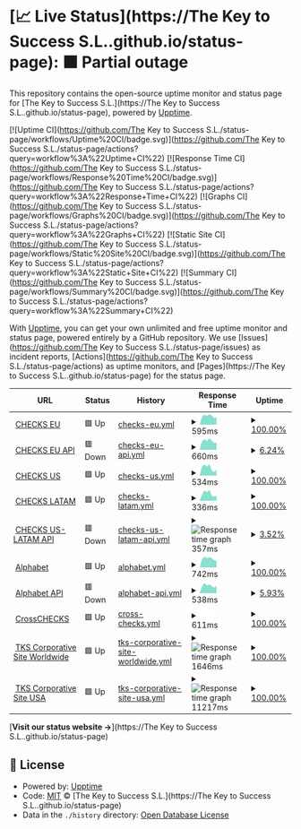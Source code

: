 # [📈 Live Status](https://The Key to Success S.L..github.io/status-page): <!--live status--> **🟧 Partial outage**

This repository contains the open-source uptime monitor and status page for [The Key to Success S.L.](https://The Key to Success S.L..github.io/status-page), powered by [Upptime](https://github.com/upptime/upptime).

[![Uptime CI](https://github.com/The Key to Success S.L./status-page/workflows/Uptime%20CI/badge.svg)](https://github.com/The Key to Success S.L./status-page/actions?query=workflow%3A%22Uptime+CI%22)
[![Response Time CI](https://github.com/The Key to Success S.L./status-page/workflows/Response%20Time%20CI/badge.svg)](https://github.com/The Key to Success S.L./status-page/actions?query=workflow%3A%22Response+Time+CI%22)
[![Graphs CI](https://github.com/The Key to Success S.L./status-page/workflows/Graphs%20CI/badge.svg)](https://github.com/The Key to Success S.L./status-page/actions?query=workflow%3A%22Graphs+CI%22)
[![Static Site CI](https://github.com/The Key to Success S.L./status-page/workflows/Static%20Site%20CI/badge.svg)](https://github.com/The Key to Success S.L./status-page/actions?query=workflow%3A%22Static+Site+CI%22)
[![Summary CI](https://github.com/The Key to Success S.L./status-page/workflows/Summary%20CI/badge.svg)](https://github.com/The Key to Success S.L./status-page/actions?query=workflow%3A%22Summary+CI%22)

With [Upptime](https://upptime.js.org), you can get your own unlimited and free uptime monitor and status page, powered entirely by a GitHub repository. We use [Issues](https://github.com/The Key to Success S.L./status-page/issues) as incident reports, [Actions](https://github.com/The Key to Success S.L./status-page/actions) as uptime monitors, and [Pages](https://The Key to Success S.L..github.io/status-page) for the status page.

<!--start: status pages-->
<!-- This summary is generated by Upptime (https://github.com/upptime/upptime) -->
<!-- Do not edit this manually, your changes will be overwritten -->
<!-- prettier-ignore -->
| URL | Status | History | Response Time | Uptime |
| --- | ------ | ------- | ------------- | ------ |
| <img alt="" src="https://icons.duckduckgo.com/ip3/tkschecks.com.ico" height="13"> [CHECKS EU](https://tkschecks.com) | 🟩 Up | [checks-eu.yml](https://github.com/TKS-IT/status-page/commits/HEAD/history/checks-eu.yml) | <details><summary><img alt="Response time graph" src="./graphs/checks-eu/response-time-week.png" height="20"> 595ms</summary><br><a href="https://The Key to Success S.L..github.io/status-page/history/checks-eu"><img alt="Response time 595" src="https://img.shields.io/endpoint?url=https%3A%2F%2Fraw.githubusercontent.com%2FTKS-IT%2Fstatus-page%2FHEAD%2Fapi%2Fchecks-eu%2Fresponse-time.json"></a><br><a href="https://The Key to Success S.L..github.io/status-page/history/checks-eu"><img alt="24-hour response time 595" src="https://img.shields.io/endpoint?url=https%3A%2F%2Fraw.githubusercontent.com%2FTKS-IT%2Fstatus-page%2FHEAD%2Fapi%2Fchecks-eu%2Fresponse-time-day.json"></a><br><a href="https://The Key to Success S.L..github.io/status-page/history/checks-eu"><img alt="7-day response time 595" src="https://img.shields.io/endpoint?url=https%3A%2F%2Fraw.githubusercontent.com%2FTKS-IT%2Fstatus-page%2FHEAD%2Fapi%2Fchecks-eu%2Fresponse-time-week.json"></a><br><a href="https://The Key to Success S.L..github.io/status-page/history/checks-eu"><img alt="30-day response time 595" src="https://img.shields.io/endpoint?url=https%3A%2F%2Fraw.githubusercontent.com%2FTKS-IT%2Fstatus-page%2FHEAD%2Fapi%2Fchecks-eu%2Fresponse-time-month.json"></a><br><a href="https://The Key to Success S.L..github.io/status-page/history/checks-eu"><img alt="1-year response time 595" src="https://img.shields.io/endpoint?url=https%3A%2F%2Fraw.githubusercontent.com%2FTKS-IT%2Fstatus-page%2FHEAD%2Fapi%2Fchecks-eu%2Fresponse-time-year.json"></a></details> | <details><summary><a href="https://The Key to Success S.L..github.io/status-page/history/checks-eu">100.00%</a></summary><a href="https://The Key to Success S.L..github.io/status-page/history/checks-eu"><img alt="All-time uptime 100.00%" src="https://img.shields.io/endpoint?url=https%3A%2F%2Fraw.githubusercontent.com%2FTKS-IT%2Fstatus-page%2FHEAD%2Fapi%2Fchecks-eu%2Fuptime.json"></a><br><a href="https://The Key to Success S.L..github.io/status-page/history/checks-eu"><img alt="24-hour uptime 100.00%" src="https://img.shields.io/endpoint?url=https%3A%2F%2Fraw.githubusercontent.com%2FTKS-IT%2Fstatus-page%2FHEAD%2Fapi%2Fchecks-eu%2Fuptime-day.json"></a><br><a href="https://The Key to Success S.L..github.io/status-page/history/checks-eu"><img alt="7-day uptime 100.00%" src="https://img.shields.io/endpoint?url=https%3A%2F%2Fraw.githubusercontent.com%2FTKS-IT%2Fstatus-page%2FHEAD%2Fapi%2Fchecks-eu%2Fuptime-week.json"></a><br><a href="https://The Key to Success S.L..github.io/status-page/history/checks-eu"><img alt="30-day uptime 100.00%" src="https://img.shields.io/endpoint?url=https%3A%2F%2Fraw.githubusercontent.com%2FTKS-IT%2Fstatus-page%2FHEAD%2Fapi%2Fchecks-eu%2Fuptime-month.json"></a><br><a href="https://The Key to Success S.L..github.io/status-page/history/checks-eu"><img alt="1-year uptime 100.00%" src="https://img.shields.io/endpoint?url=https%3A%2F%2Fraw.githubusercontent.com%2FTKS-IT%2Fstatus-page%2FHEAD%2Fapi%2Fchecks-eu%2Fuptime-year.json"></a></details>
| <img alt="" src="https://icons.duckduckgo.com/ip3/api-focus.grupotks.com.ico" height="13"> [CHECKS EU API](https://api-focus.grupotks.com) | 🟥 Down | [checks-eu-api.yml](https://github.com/TKS-IT/status-page/commits/HEAD/history/checks-eu-api.yml) | <details><summary><img alt="Response time graph" src="./graphs/checks-eu-api/response-time-week.png" height="20"> 660ms</summary><br><a href="https://The Key to Success S.L..github.io/status-page/history/checks-eu-api"><img alt="Response time 660" src="https://img.shields.io/endpoint?url=https%3A%2F%2Fraw.githubusercontent.com%2FTKS-IT%2Fstatus-page%2FHEAD%2Fapi%2Fchecks-eu-api%2Fresponse-time.json"></a><br><a href="https://The Key to Success S.L..github.io/status-page/history/checks-eu-api"><img alt="24-hour response time 660" src="https://img.shields.io/endpoint?url=https%3A%2F%2Fraw.githubusercontent.com%2FTKS-IT%2Fstatus-page%2FHEAD%2Fapi%2Fchecks-eu-api%2Fresponse-time-day.json"></a><br><a href="https://The Key to Success S.L..github.io/status-page/history/checks-eu-api"><img alt="7-day response time 660" src="https://img.shields.io/endpoint?url=https%3A%2F%2Fraw.githubusercontent.com%2FTKS-IT%2Fstatus-page%2FHEAD%2Fapi%2Fchecks-eu-api%2Fresponse-time-week.json"></a><br><a href="https://The Key to Success S.L..github.io/status-page/history/checks-eu-api"><img alt="30-day response time 660" src="https://img.shields.io/endpoint?url=https%3A%2F%2Fraw.githubusercontent.com%2FTKS-IT%2Fstatus-page%2FHEAD%2Fapi%2Fchecks-eu-api%2Fresponse-time-month.json"></a><br><a href="https://The Key to Success S.L..github.io/status-page/history/checks-eu-api"><img alt="1-year response time 660" src="https://img.shields.io/endpoint?url=https%3A%2F%2Fraw.githubusercontent.com%2FTKS-IT%2Fstatus-page%2FHEAD%2Fapi%2Fchecks-eu-api%2Fresponse-time-year.json"></a></details> | <details><summary><a href="https://The Key to Success S.L..github.io/status-page/history/checks-eu-api">6.24%</a></summary><a href="https://The Key to Success S.L..github.io/status-page/history/checks-eu-api"><img alt="All-time uptime 6.24%" src="https://img.shields.io/endpoint?url=https%3A%2F%2Fraw.githubusercontent.com%2FTKS-IT%2Fstatus-page%2FHEAD%2Fapi%2Fchecks-eu-api%2Fuptime.json"></a><br><a href="https://The Key to Success S.L..github.io/status-page/history/checks-eu-api"><img alt="24-hour uptime 6.24%" src="https://img.shields.io/endpoint?url=https%3A%2F%2Fraw.githubusercontent.com%2FTKS-IT%2Fstatus-page%2FHEAD%2Fapi%2Fchecks-eu-api%2Fuptime-day.json"></a><br><a href="https://The Key to Success S.L..github.io/status-page/history/checks-eu-api"><img alt="7-day uptime 6.24%" src="https://img.shields.io/endpoint?url=https%3A%2F%2Fraw.githubusercontent.com%2FTKS-IT%2Fstatus-page%2FHEAD%2Fapi%2Fchecks-eu-api%2Fuptime-week.json"></a><br><a href="https://The Key to Success S.L..github.io/status-page/history/checks-eu-api"><img alt="30-day uptime 6.24%" src="https://img.shields.io/endpoint?url=https%3A%2F%2Fraw.githubusercontent.com%2FTKS-IT%2Fstatus-page%2FHEAD%2Fapi%2Fchecks-eu-api%2Fuptime-month.json"></a><br><a href="https://The Key to Success S.L..github.io/status-page/history/checks-eu-api"><img alt="1-year uptime 6.24%" src="https://img.shields.io/endpoint?url=https%3A%2F%2Fraw.githubusercontent.com%2FTKS-IT%2Fstatus-page%2FHEAD%2Fapi%2Fchecks-eu-api%2Fuptime-year.json"></a></details>
| <img alt="" src="https://icons.duckduckgo.com/ip3/us.tkschecks.com.ico" height="13"> [CHECKS US](https://us.tkschecks.com) | 🟩 Up | [checks-us.yml](https://github.com/TKS-IT/status-page/commits/HEAD/history/checks-us.yml) | <details><summary><img alt="Response time graph" src="./graphs/checks-us/response-time-week.png" height="20"> 534ms</summary><br><a href="https://The Key to Success S.L..github.io/status-page/history/checks-us"><img alt="Response time 534" src="https://img.shields.io/endpoint?url=https%3A%2F%2Fraw.githubusercontent.com%2FTKS-IT%2Fstatus-page%2FHEAD%2Fapi%2Fchecks-us%2Fresponse-time.json"></a><br><a href="https://The Key to Success S.L..github.io/status-page/history/checks-us"><img alt="24-hour response time 534" src="https://img.shields.io/endpoint?url=https%3A%2F%2Fraw.githubusercontent.com%2FTKS-IT%2Fstatus-page%2FHEAD%2Fapi%2Fchecks-us%2Fresponse-time-day.json"></a><br><a href="https://The Key to Success S.L..github.io/status-page/history/checks-us"><img alt="7-day response time 534" src="https://img.shields.io/endpoint?url=https%3A%2F%2Fraw.githubusercontent.com%2FTKS-IT%2Fstatus-page%2FHEAD%2Fapi%2Fchecks-us%2Fresponse-time-week.json"></a><br><a href="https://The Key to Success S.L..github.io/status-page/history/checks-us"><img alt="30-day response time 534" src="https://img.shields.io/endpoint?url=https%3A%2F%2Fraw.githubusercontent.com%2FTKS-IT%2Fstatus-page%2FHEAD%2Fapi%2Fchecks-us%2Fresponse-time-month.json"></a><br><a href="https://The Key to Success S.L..github.io/status-page/history/checks-us"><img alt="1-year response time 534" src="https://img.shields.io/endpoint?url=https%3A%2F%2Fraw.githubusercontent.com%2FTKS-IT%2Fstatus-page%2FHEAD%2Fapi%2Fchecks-us%2Fresponse-time-year.json"></a></details> | <details><summary><a href="https://The Key to Success S.L..github.io/status-page/history/checks-us">100.00%</a></summary><a href="https://The Key to Success S.L..github.io/status-page/history/checks-us"><img alt="All-time uptime 100.00%" src="https://img.shields.io/endpoint?url=https%3A%2F%2Fraw.githubusercontent.com%2FTKS-IT%2Fstatus-page%2FHEAD%2Fapi%2Fchecks-us%2Fuptime.json"></a><br><a href="https://The Key to Success S.L..github.io/status-page/history/checks-us"><img alt="24-hour uptime 100.00%" src="https://img.shields.io/endpoint?url=https%3A%2F%2Fraw.githubusercontent.com%2FTKS-IT%2Fstatus-page%2FHEAD%2Fapi%2Fchecks-us%2Fuptime-day.json"></a><br><a href="https://The Key to Success S.L..github.io/status-page/history/checks-us"><img alt="7-day uptime 100.00%" src="https://img.shields.io/endpoint?url=https%3A%2F%2Fraw.githubusercontent.com%2FTKS-IT%2Fstatus-page%2FHEAD%2Fapi%2Fchecks-us%2Fuptime-week.json"></a><br><a href="https://The Key to Success S.L..github.io/status-page/history/checks-us"><img alt="30-day uptime 100.00%" src="https://img.shields.io/endpoint?url=https%3A%2F%2Fraw.githubusercontent.com%2FTKS-IT%2Fstatus-page%2FHEAD%2Fapi%2Fchecks-us%2Fuptime-month.json"></a><br><a href="https://The Key to Success S.L..github.io/status-page/history/checks-us"><img alt="1-year uptime 100.00%" src="https://img.shields.io/endpoint?url=https%3A%2F%2Fraw.githubusercontent.com%2FTKS-IT%2Fstatus-page%2FHEAD%2Fapi%2Fchecks-us%2Fuptime-year.json"></a></details>
| <img alt="" src="https://icons.duckduckgo.com/ip3/latam.tkschecks.com.ico" height="13"> [CHECKS LATAM](https://latam.tkschecks.com) | 🟩 Up | [checks-latam.yml](https://github.com/TKS-IT/status-page/commits/HEAD/history/checks-latam.yml) | <details><summary><img alt="Response time graph" src="./graphs/checks-latam/response-time-week.png" height="20"> 336ms</summary><br><a href="https://The Key to Success S.L..github.io/status-page/history/checks-latam"><img alt="Response time 336" src="https://img.shields.io/endpoint?url=https%3A%2F%2Fraw.githubusercontent.com%2FTKS-IT%2Fstatus-page%2FHEAD%2Fapi%2Fchecks-latam%2Fresponse-time.json"></a><br><a href="https://The Key to Success S.L..github.io/status-page/history/checks-latam"><img alt="24-hour response time 336" src="https://img.shields.io/endpoint?url=https%3A%2F%2Fraw.githubusercontent.com%2FTKS-IT%2Fstatus-page%2FHEAD%2Fapi%2Fchecks-latam%2Fresponse-time-day.json"></a><br><a href="https://The Key to Success S.L..github.io/status-page/history/checks-latam"><img alt="7-day response time 336" src="https://img.shields.io/endpoint?url=https%3A%2F%2Fraw.githubusercontent.com%2FTKS-IT%2Fstatus-page%2FHEAD%2Fapi%2Fchecks-latam%2Fresponse-time-week.json"></a><br><a href="https://The Key to Success S.L..github.io/status-page/history/checks-latam"><img alt="30-day response time 336" src="https://img.shields.io/endpoint?url=https%3A%2F%2Fraw.githubusercontent.com%2FTKS-IT%2Fstatus-page%2FHEAD%2Fapi%2Fchecks-latam%2Fresponse-time-month.json"></a><br><a href="https://The Key to Success S.L..github.io/status-page/history/checks-latam"><img alt="1-year response time 336" src="https://img.shields.io/endpoint?url=https%3A%2F%2Fraw.githubusercontent.com%2FTKS-IT%2Fstatus-page%2FHEAD%2Fapi%2Fchecks-latam%2Fresponse-time-year.json"></a></details> | <details><summary><a href="https://The Key to Success S.L..github.io/status-page/history/checks-latam">100.00%</a></summary><a href="https://The Key to Success S.L..github.io/status-page/history/checks-latam"><img alt="All-time uptime 100.00%" src="https://img.shields.io/endpoint?url=https%3A%2F%2Fraw.githubusercontent.com%2FTKS-IT%2Fstatus-page%2FHEAD%2Fapi%2Fchecks-latam%2Fuptime.json"></a><br><a href="https://The Key to Success S.L..github.io/status-page/history/checks-latam"><img alt="24-hour uptime 100.00%" src="https://img.shields.io/endpoint?url=https%3A%2F%2Fraw.githubusercontent.com%2FTKS-IT%2Fstatus-page%2FHEAD%2Fapi%2Fchecks-latam%2Fuptime-day.json"></a><br><a href="https://The Key to Success S.L..github.io/status-page/history/checks-latam"><img alt="7-day uptime 100.00%" src="https://img.shields.io/endpoint?url=https%3A%2F%2Fraw.githubusercontent.com%2FTKS-IT%2Fstatus-page%2FHEAD%2Fapi%2Fchecks-latam%2Fuptime-week.json"></a><br><a href="https://The Key to Success S.L..github.io/status-page/history/checks-latam"><img alt="30-day uptime 100.00%" src="https://img.shields.io/endpoint?url=https%3A%2F%2Fraw.githubusercontent.com%2FTKS-IT%2Fstatus-page%2FHEAD%2Fapi%2Fchecks-latam%2Fuptime-month.json"></a><br><a href="https://The Key to Success S.L..github.io/status-page/history/checks-latam"><img alt="1-year uptime 100.00%" src="https://img.shields.io/endpoint?url=https%3A%2F%2Fraw.githubusercontent.com%2FTKS-IT%2Fstatus-page%2FHEAD%2Fapi%2Fchecks-latam%2Fuptime-year.json"></a></details>
| <img alt="" src="https://icons.duckduckgo.com/ip3/api-latam.tkschecks.com.ico" height="13"> [CHECKS US-LATAM API](https://api-latam.tkschecks.com) | 🟥 Down | [checks-us-latam-api.yml](https://github.com/TKS-IT/status-page/commits/HEAD/history/checks-us-latam-api.yml) | <details><summary><img alt="Response time graph" src="./graphs/checks-us-latam-api/response-time-week.png" height="20"> 357ms</summary><br><a href="https://The Key to Success S.L..github.io/status-page/history/checks-us-latam-api"><img alt="Response time 357" src="https://img.shields.io/endpoint?url=https%3A%2F%2Fraw.githubusercontent.com%2FTKS-IT%2Fstatus-page%2FHEAD%2Fapi%2Fchecks-us-latam-api%2Fresponse-time.json"></a><br><a href="https://The Key to Success S.L..github.io/status-page/history/checks-us-latam-api"><img alt="24-hour response time 357" src="https://img.shields.io/endpoint?url=https%3A%2F%2Fraw.githubusercontent.com%2FTKS-IT%2Fstatus-page%2FHEAD%2Fapi%2Fchecks-us-latam-api%2Fresponse-time-day.json"></a><br><a href="https://The Key to Success S.L..github.io/status-page/history/checks-us-latam-api"><img alt="7-day response time 357" src="https://img.shields.io/endpoint?url=https%3A%2F%2Fraw.githubusercontent.com%2FTKS-IT%2Fstatus-page%2FHEAD%2Fapi%2Fchecks-us-latam-api%2Fresponse-time-week.json"></a><br><a href="https://The Key to Success S.L..github.io/status-page/history/checks-us-latam-api"><img alt="30-day response time 357" src="https://img.shields.io/endpoint?url=https%3A%2F%2Fraw.githubusercontent.com%2FTKS-IT%2Fstatus-page%2FHEAD%2Fapi%2Fchecks-us-latam-api%2Fresponse-time-month.json"></a><br><a href="https://The Key to Success S.L..github.io/status-page/history/checks-us-latam-api"><img alt="1-year response time 357" src="https://img.shields.io/endpoint?url=https%3A%2F%2Fraw.githubusercontent.com%2FTKS-IT%2Fstatus-page%2FHEAD%2Fapi%2Fchecks-us-latam-api%2Fresponse-time-year.json"></a></details> | <details><summary><a href="https://The Key to Success S.L..github.io/status-page/history/checks-us-latam-api">3.52%</a></summary><a href="https://The Key to Success S.L..github.io/status-page/history/checks-us-latam-api"><img alt="All-time uptime 3.52%" src="https://img.shields.io/endpoint?url=https%3A%2F%2Fraw.githubusercontent.com%2FTKS-IT%2Fstatus-page%2FHEAD%2Fapi%2Fchecks-us-latam-api%2Fuptime.json"></a><br><a href="https://The Key to Success S.L..github.io/status-page/history/checks-us-latam-api"><img alt="24-hour uptime 3.52%" src="https://img.shields.io/endpoint?url=https%3A%2F%2Fraw.githubusercontent.com%2FTKS-IT%2Fstatus-page%2FHEAD%2Fapi%2Fchecks-us-latam-api%2Fuptime-day.json"></a><br><a href="https://The Key to Success S.L..github.io/status-page/history/checks-us-latam-api"><img alt="7-day uptime 3.52%" src="https://img.shields.io/endpoint?url=https%3A%2F%2Fraw.githubusercontent.com%2FTKS-IT%2Fstatus-page%2FHEAD%2Fapi%2Fchecks-us-latam-api%2Fuptime-week.json"></a><br><a href="https://The Key to Success S.L..github.io/status-page/history/checks-us-latam-api"><img alt="30-day uptime 3.52%" src="https://img.shields.io/endpoint?url=https%3A%2F%2Fraw.githubusercontent.com%2FTKS-IT%2Fstatus-page%2FHEAD%2Fapi%2Fchecks-us-latam-api%2Fuptime-month.json"></a><br><a href="https://The Key to Success S.L..github.io/status-page/history/checks-us-latam-api"><img alt="1-year uptime 3.52%" src="https://img.shields.io/endpoint?url=https%3A%2F%2Fraw.githubusercontent.com%2FTKS-IT%2Fstatus-page%2FHEAD%2Fapi%2Fchecks-us-latam-api%2Fuptime-year.json"></a></details>
| <img alt="" src="https://icons.duckduckgo.com/ip3/alphabet.tkschecks.com.ico" height="13"> [Alphabet](https://alphabet.tkschecks.com) | 🟩 Up | [alphabet.yml](https://github.com/TKS-IT/status-page/commits/HEAD/history/alphabet.yml) | <details><summary><img alt="Response time graph" src="./graphs/alphabet/response-time-week.png" height="20"> 742ms</summary><br><a href="https://The Key to Success S.L..github.io/status-page/history/alphabet"><img alt="Response time 742" src="https://img.shields.io/endpoint?url=https%3A%2F%2Fraw.githubusercontent.com%2FTKS-IT%2Fstatus-page%2FHEAD%2Fapi%2Falphabet%2Fresponse-time.json"></a><br><a href="https://The Key to Success S.L..github.io/status-page/history/alphabet"><img alt="24-hour response time 742" src="https://img.shields.io/endpoint?url=https%3A%2F%2Fraw.githubusercontent.com%2FTKS-IT%2Fstatus-page%2FHEAD%2Fapi%2Falphabet%2Fresponse-time-day.json"></a><br><a href="https://The Key to Success S.L..github.io/status-page/history/alphabet"><img alt="7-day response time 742" src="https://img.shields.io/endpoint?url=https%3A%2F%2Fraw.githubusercontent.com%2FTKS-IT%2Fstatus-page%2FHEAD%2Fapi%2Falphabet%2Fresponse-time-week.json"></a><br><a href="https://The Key to Success S.L..github.io/status-page/history/alphabet"><img alt="30-day response time 742" src="https://img.shields.io/endpoint?url=https%3A%2F%2Fraw.githubusercontent.com%2FTKS-IT%2Fstatus-page%2FHEAD%2Fapi%2Falphabet%2Fresponse-time-month.json"></a><br><a href="https://The Key to Success S.L..github.io/status-page/history/alphabet"><img alt="1-year response time 742" src="https://img.shields.io/endpoint?url=https%3A%2F%2Fraw.githubusercontent.com%2FTKS-IT%2Fstatus-page%2FHEAD%2Fapi%2Falphabet%2Fresponse-time-year.json"></a></details> | <details><summary><a href="https://The Key to Success S.L..github.io/status-page/history/alphabet">100.00%</a></summary><a href="https://The Key to Success S.L..github.io/status-page/history/alphabet"><img alt="All-time uptime 100.00%" src="https://img.shields.io/endpoint?url=https%3A%2F%2Fraw.githubusercontent.com%2FTKS-IT%2Fstatus-page%2FHEAD%2Fapi%2Falphabet%2Fuptime.json"></a><br><a href="https://The Key to Success S.L..github.io/status-page/history/alphabet"><img alt="24-hour uptime 100.00%" src="https://img.shields.io/endpoint?url=https%3A%2F%2Fraw.githubusercontent.com%2FTKS-IT%2Fstatus-page%2FHEAD%2Fapi%2Falphabet%2Fuptime-day.json"></a><br><a href="https://The Key to Success S.L..github.io/status-page/history/alphabet"><img alt="7-day uptime 100.00%" src="https://img.shields.io/endpoint?url=https%3A%2F%2Fraw.githubusercontent.com%2FTKS-IT%2Fstatus-page%2FHEAD%2Fapi%2Falphabet%2Fuptime-week.json"></a><br><a href="https://The Key to Success S.L..github.io/status-page/history/alphabet"><img alt="30-day uptime 100.00%" src="https://img.shields.io/endpoint?url=https%3A%2F%2Fraw.githubusercontent.com%2FTKS-IT%2Fstatus-page%2FHEAD%2Fapi%2Falphabet%2Fuptime-month.json"></a><br><a href="https://The Key to Success S.L..github.io/status-page/history/alphabet"><img alt="1-year uptime 100.00%" src="https://img.shields.io/endpoint?url=https%3A%2F%2Fraw.githubusercontent.com%2FTKS-IT%2Fstatus-page%2FHEAD%2Fapi%2Falphabet%2Fuptime-year.json"></a></details>
| <img alt="" src="https://icons.duckduckgo.com/ip3/api-alphabet.tkschecks.com.ico" height="13"> [Alphabet API](https://api-alphabet.tkschecks.com) | 🟥 Down | [alphabet-api.yml](https://github.com/TKS-IT/status-page/commits/HEAD/history/alphabet-api.yml) | <details><summary><img alt="Response time graph" src="./graphs/alphabet-api/response-time-week.png" height="20"> 538ms</summary><br><a href="https://The Key to Success S.L..github.io/status-page/history/alphabet-api"><img alt="Response time 538" src="https://img.shields.io/endpoint?url=https%3A%2F%2Fraw.githubusercontent.com%2FTKS-IT%2Fstatus-page%2FHEAD%2Fapi%2Falphabet-api%2Fresponse-time.json"></a><br><a href="https://The Key to Success S.L..github.io/status-page/history/alphabet-api"><img alt="24-hour response time 538" src="https://img.shields.io/endpoint?url=https%3A%2F%2Fraw.githubusercontent.com%2FTKS-IT%2Fstatus-page%2FHEAD%2Fapi%2Falphabet-api%2Fresponse-time-day.json"></a><br><a href="https://The Key to Success S.L..github.io/status-page/history/alphabet-api"><img alt="7-day response time 538" src="https://img.shields.io/endpoint?url=https%3A%2F%2Fraw.githubusercontent.com%2FTKS-IT%2Fstatus-page%2FHEAD%2Fapi%2Falphabet-api%2Fresponse-time-week.json"></a><br><a href="https://The Key to Success S.L..github.io/status-page/history/alphabet-api"><img alt="30-day response time 538" src="https://img.shields.io/endpoint?url=https%3A%2F%2Fraw.githubusercontent.com%2FTKS-IT%2Fstatus-page%2FHEAD%2Fapi%2Falphabet-api%2Fresponse-time-month.json"></a><br><a href="https://The Key to Success S.L..github.io/status-page/history/alphabet-api"><img alt="1-year response time 538" src="https://img.shields.io/endpoint?url=https%3A%2F%2Fraw.githubusercontent.com%2FTKS-IT%2Fstatus-page%2FHEAD%2Fapi%2Falphabet-api%2Fresponse-time-year.json"></a></details> | <details><summary><a href="https://The Key to Success S.L..github.io/status-page/history/alphabet-api">5.93%</a></summary><a href="https://The Key to Success S.L..github.io/status-page/history/alphabet-api"><img alt="All-time uptime 5.93%" src="https://img.shields.io/endpoint?url=https%3A%2F%2Fraw.githubusercontent.com%2FTKS-IT%2Fstatus-page%2FHEAD%2Fapi%2Falphabet-api%2Fuptime.json"></a><br><a href="https://The Key to Success S.L..github.io/status-page/history/alphabet-api"><img alt="24-hour uptime 5.93%" src="https://img.shields.io/endpoint?url=https%3A%2F%2Fraw.githubusercontent.com%2FTKS-IT%2Fstatus-page%2FHEAD%2Fapi%2Falphabet-api%2Fuptime-day.json"></a><br><a href="https://The Key to Success S.L..github.io/status-page/history/alphabet-api"><img alt="7-day uptime 5.93%" src="https://img.shields.io/endpoint?url=https%3A%2F%2Fraw.githubusercontent.com%2FTKS-IT%2Fstatus-page%2FHEAD%2Fapi%2Falphabet-api%2Fuptime-week.json"></a><br><a href="https://The Key to Success S.L..github.io/status-page/history/alphabet-api"><img alt="30-day uptime 5.93%" src="https://img.shields.io/endpoint?url=https%3A%2F%2Fraw.githubusercontent.com%2FTKS-IT%2Fstatus-page%2FHEAD%2Fapi%2Falphabet-api%2Fuptime-month.json"></a><br><a href="https://The Key to Success S.L..github.io/status-page/history/alphabet-api"><img alt="1-year uptime 5.93%" src="https://img.shields.io/endpoint?url=https%3A%2F%2Fraw.githubusercontent.com%2FTKS-IT%2Fstatus-page%2FHEAD%2Fapi%2Falphabet-api%2Fuptime-year.json"></a></details>
| <img alt="" src="https://icons.duckduckgo.com/ip3/cross.tkschecks.com.ico" height="13"> [CrossCHECKS](https://cross.tkschecks.com) | 🟩 Up | [cross-checks.yml](https://github.com/TKS-IT/status-page/commits/HEAD/history/cross-checks.yml) | <details><summary><img alt="Response time graph" src="./graphs/cross-checks/response-time-week.png" height="20"> 611ms</summary><br><a href="https://The Key to Success S.L..github.io/status-page/history/cross-checks"><img alt="Response time 611" src="https://img.shields.io/endpoint?url=https%3A%2F%2Fraw.githubusercontent.com%2FTKS-IT%2Fstatus-page%2FHEAD%2Fapi%2Fcross-checks%2Fresponse-time.json"></a><br><a href="https://The Key to Success S.L..github.io/status-page/history/cross-checks"><img alt="24-hour response time 611" src="https://img.shields.io/endpoint?url=https%3A%2F%2Fraw.githubusercontent.com%2FTKS-IT%2Fstatus-page%2FHEAD%2Fapi%2Fcross-checks%2Fresponse-time-day.json"></a><br><a href="https://The Key to Success S.L..github.io/status-page/history/cross-checks"><img alt="7-day response time 611" src="https://img.shields.io/endpoint?url=https%3A%2F%2Fraw.githubusercontent.com%2FTKS-IT%2Fstatus-page%2FHEAD%2Fapi%2Fcross-checks%2Fresponse-time-week.json"></a><br><a href="https://The Key to Success S.L..github.io/status-page/history/cross-checks"><img alt="30-day response time 611" src="https://img.shields.io/endpoint?url=https%3A%2F%2Fraw.githubusercontent.com%2FTKS-IT%2Fstatus-page%2FHEAD%2Fapi%2Fcross-checks%2Fresponse-time-month.json"></a><br><a href="https://The Key to Success S.L..github.io/status-page/history/cross-checks"><img alt="1-year response time 611" src="https://img.shields.io/endpoint?url=https%3A%2F%2Fraw.githubusercontent.com%2FTKS-IT%2Fstatus-page%2FHEAD%2Fapi%2Fcross-checks%2Fresponse-time-year.json"></a></details> | <details><summary><a href="https://The Key to Success S.L..github.io/status-page/history/cross-checks">100.00%</a></summary><a href="https://The Key to Success S.L..github.io/status-page/history/cross-checks"><img alt="All-time uptime 100.00%" src="https://img.shields.io/endpoint?url=https%3A%2F%2Fraw.githubusercontent.com%2FTKS-IT%2Fstatus-page%2FHEAD%2Fapi%2Fcross-checks%2Fuptime.json"></a><br><a href="https://The Key to Success S.L..github.io/status-page/history/cross-checks"><img alt="24-hour uptime 100.00%" src="https://img.shields.io/endpoint?url=https%3A%2F%2Fraw.githubusercontent.com%2FTKS-IT%2Fstatus-page%2FHEAD%2Fapi%2Fcross-checks%2Fuptime-day.json"></a><br><a href="https://The Key to Success S.L..github.io/status-page/history/cross-checks"><img alt="7-day uptime 100.00%" src="https://img.shields.io/endpoint?url=https%3A%2F%2Fraw.githubusercontent.com%2FTKS-IT%2Fstatus-page%2FHEAD%2Fapi%2Fcross-checks%2Fuptime-week.json"></a><br><a href="https://The Key to Success S.L..github.io/status-page/history/cross-checks"><img alt="30-day uptime 100.00%" src="https://img.shields.io/endpoint?url=https%3A%2F%2Fraw.githubusercontent.com%2FTKS-IT%2Fstatus-page%2FHEAD%2Fapi%2Fcross-checks%2Fuptime-month.json"></a><br><a href="https://The Key to Success S.L..github.io/status-page/history/cross-checks"><img alt="1-year uptime 100.00%" src="https://img.shields.io/endpoint?url=https%3A%2F%2Fraw.githubusercontent.com%2FTKS-IT%2Fstatus-page%2FHEAD%2Fapi%2Fcross-checks%2Fuptime-year.json"></a></details>
| <img alt="" src="https://icons.duckduckgo.com/ip3/tksauditor.com.ico" height="13"> [TKS Corporative Site Worldwide](https://tksauditor.com) | 🟩 Up | [tks-corporative-site-worldwide.yml](https://github.com/TKS-IT/status-page/commits/HEAD/history/tks-corporative-site-worldwide.yml) | <details><summary><img alt="Response time graph" src="./graphs/tks-corporative-site-worldwide/response-time-week.png" height="20"> 1646ms</summary><br><a href="https://The Key to Success S.L..github.io/status-page/history/tks-corporative-site-worldwide"><img alt="Response time 1646" src="https://img.shields.io/endpoint?url=https%3A%2F%2Fraw.githubusercontent.com%2FTKS-IT%2Fstatus-page%2FHEAD%2Fapi%2Ftks-corporative-site-worldwide%2Fresponse-time.json"></a><br><a href="https://The Key to Success S.L..github.io/status-page/history/tks-corporative-site-worldwide"><img alt="24-hour response time 1646" src="https://img.shields.io/endpoint?url=https%3A%2F%2Fraw.githubusercontent.com%2FTKS-IT%2Fstatus-page%2FHEAD%2Fapi%2Ftks-corporative-site-worldwide%2Fresponse-time-day.json"></a><br><a href="https://The Key to Success S.L..github.io/status-page/history/tks-corporative-site-worldwide"><img alt="7-day response time 1646" src="https://img.shields.io/endpoint?url=https%3A%2F%2Fraw.githubusercontent.com%2FTKS-IT%2Fstatus-page%2FHEAD%2Fapi%2Ftks-corporative-site-worldwide%2Fresponse-time-week.json"></a><br><a href="https://The Key to Success S.L..github.io/status-page/history/tks-corporative-site-worldwide"><img alt="30-day response time 1646" src="https://img.shields.io/endpoint?url=https%3A%2F%2Fraw.githubusercontent.com%2FTKS-IT%2Fstatus-page%2FHEAD%2Fapi%2Ftks-corporative-site-worldwide%2Fresponse-time-month.json"></a><br><a href="https://The Key to Success S.L..github.io/status-page/history/tks-corporative-site-worldwide"><img alt="1-year response time 1646" src="https://img.shields.io/endpoint?url=https%3A%2F%2Fraw.githubusercontent.com%2FTKS-IT%2Fstatus-page%2FHEAD%2Fapi%2Ftks-corporative-site-worldwide%2Fresponse-time-year.json"></a></details> | <details><summary><a href="https://The Key to Success S.L..github.io/status-page/history/tks-corporative-site-worldwide">100.00%</a></summary><a href="https://The Key to Success S.L..github.io/status-page/history/tks-corporative-site-worldwide"><img alt="All-time uptime 100.00%" src="https://img.shields.io/endpoint?url=https%3A%2F%2Fraw.githubusercontent.com%2FTKS-IT%2Fstatus-page%2FHEAD%2Fapi%2Ftks-corporative-site-worldwide%2Fuptime.json"></a><br><a href="https://The Key to Success S.L..github.io/status-page/history/tks-corporative-site-worldwide"><img alt="24-hour uptime 100.00%" src="https://img.shields.io/endpoint?url=https%3A%2F%2Fraw.githubusercontent.com%2FTKS-IT%2Fstatus-page%2FHEAD%2Fapi%2Ftks-corporative-site-worldwide%2Fuptime-day.json"></a><br><a href="https://The Key to Success S.L..github.io/status-page/history/tks-corporative-site-worldwide"><img alt="7-day uptime 100.00%" src="https://img.shields.io/endpoint?url=https%3A%2F%2Fraw.githubusercontent.com%2FTKS-IT%2Fstatus-page%2FHEAD%2Fapi%2Ftks-corporative-site-worldwide%2Fuptime-week.json"></a><br><a href="https://The Key to Success S.L..github.io/status-page/history/tks-corporative-site-worldwide"><img alt="30-day uptime 100.00%" src="https://img.shields.io/endpoint?url=https%3A%2F%2Fraw.githubusercontent.com%2FTKS-IT%2Fstatus-page%2FHEAD%2Fapi%2Ftks-corporative-site-worldwide%2Fuptime-month.json"></a><br><a href="https://The Key to Success S.L..github.io/status-page/history/tks-corporative-site-worldwide"><img alt="1-year uptime 100.00%" src="https://img.shields.io/endpoint?url=https%3A%2F%2Fraw.githubusercontent.com%2FTKS-IT%2Fstatus-page%2FHEAD%2Fapi%2Ftks-corporative-site-worldwide%2Fuptime-year.json"></a></details>
| <img alt="" src="https://icons.duckduckgo.com/ip3/www.tkschecksusa.com.ico" height="13"> [TKS Corporative Site USA](https://www.tkschecksusa.com) | 🟩 Up | [tks-corporative-site-usa.yml](https://github.com/TKS-IT/status-page/commits/HEAD/history/tks-corporative-site-usa.yml) | <details><summary><img alt="Response time graph" src="./graphs/tks-corporative-site-usa/response-time-week.png" height="20"> 11217ms</summary><br><a href="https://The Key to Success S.L..github.io/status-page/history/tks-corporative-site-usa"><img alt="Response time 11217" src="https://img.shields.io/endpoint?url=https%3A%2F%2Fraw.githubusercontent.com%2FTKS-IT%2Fstatus-page%2FHEAD%2Fapi%2Ftks-corporative-site-usa%2Fresponse-time.json"></a><br><a href="https://The Key to Success S.L..github.io/status-page/history/tks-corporative-site-usa"><img alt="24-hour response time 11217" src="https://img.shields.io/endpoint?url=https%3A%2F%2Fraw.githubusercontent.com%2FTKS-IT%2Fstatus-page%2FHEAD%2Fapi%2Ftks-corporative-site-usa%2Fresponse-time-day.json"></a><br><a href="https://The Key to Success S.L..github.io/status-page/history/tks-corporative-site-usa"><img alt="7-day response time 11217" src="https://img.shields.io/endpoint?url=https%3A%2F%2Fraw.githubusercontent.com%2FTKS-IT%2Fstatus-page%2FHEAD%2Fapi%2Ftks-corporative-site-usa%2Fresponse-time-week.json"></a><br><a href="https://The Key to Success S.L..github.io/status-page/history/tks-corporative-site-usa"><img alt="30-day response time 11217" src="https://img.shields.io/endpoint?url=https%3A%2F%2Fraw.githubusercontent.com%2FTKS-IT%2Fstatus-page%2FHEAD%2Fapi%2Ftks-corporative-site-usa%2Fresponse-time-month.json"></a><br><a href="https://The Key to Success S.L..github.io/status-page/history/tks-corporative-site-usa"><img alt="1-year response time 11217" src="https://img.shields.io/endpoint?url=https%3A%2F%2Fraw.githubusercontent.com%2FTKS-IT%2Fstatus-page%2FHEAD%2Fapi%2Ftks-corporative-site-usa%2Fresponse-time-year.json"></a></details> | <details><summary><a href="https://The Key to Success S.L..github.io/status-page/history/tks-corporative-site-usa">100.00%</a></summary><a href="https://The Key to Success S.L..github.io/status-page/history/tks-corporative-site-usa"><img alt="All-time uptime 100.00%" src="https://img.shields.io/endpoint?url=https%3A%2F%2Fraw.githubusercontent.com%2FTKS-IT%2Fstatus-page%2FHEAD%2Fapi%2Ftks-corporative-site-usa%2Fuptime.json"></a><br><a href="https://The Key to Success S.L..github.io/status-page/history/tks-corporative-site-usa"><img alt="24-hour uptime 100.00%" src="https://img.shields.io/endpoint?url=https%3A%2F%2Fraw.githubusercontent.com%2FTKS-IT%2Fstatus-page%2FHEAD%2Fapi%2Ftks-corporative-site-usa%2Fuptime-day.json"></a><br><a href="https://The Key to Success S.L..github.io/status-page/history/tks-corporative-site-usa"><img alt="7-day uptime 100.00%" src="https://img.shields.io/endpoint?url=https%3A%2F%2Fraw.githubusercontent.com%2FTKS-IT%2Fstatus-page%2FHEAD%2Fapi%2Ftks-corporative-site-usa%2Fuptime-week.json"></a><br><a href="https://The Key to Success S.L..github.io/status-page/history/tks-corporative-site-usa"><img alt="30-day uptime 100.00%" src="https://img.shields.io/endpoint?url=https%3A%2F%2Fraw.githubusercontent.com%2FTKS-IT%2Fstatus-page%2FHEAD%2Fapi%2Ftks-corporative-site-usa%2Fuptime-month.json"></a><br><a href="https://The Key to Success S.L..github.io/status-page/history/tks-corporative-site-usa"><img alt="1-year uptime 100.00%" src="https://img.shields.io/endpoint?url=https%3A%2F%2Fraw.githubusercontent.com%2FTKS-IT%2Fstatus-page%2FHEAD%2Fapi%2Ftks-corporative-site-usa%2Fuptime-year.json"></a></details>

<!--end: status pages-->

[**Visit our status website →**](https://The Key to Success S.L..github.io/status-page)

## 📄 License

- Powered by: [Upptime](https://github.com/upptime/upptime)
- Code: [MIT](./LICENSE) © [The Key to Success S.L.](https://The Key to Success S.L..github.io/status-page)
- Data in the `./history` directory: [Open Database License](https://opendatacommons.org/licenses/odbl/1-0/)
